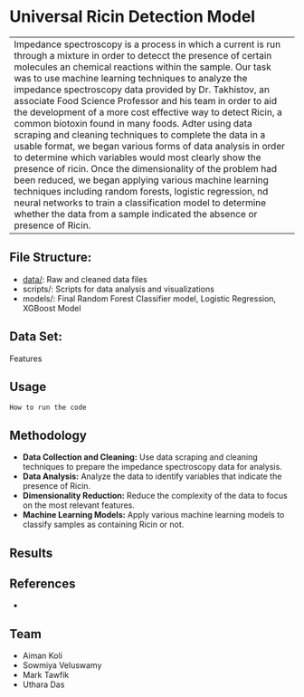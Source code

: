 # Universal Ricin Detection Model

<table>
<tr>
<td>
Impedance spectroscopy is a process in which a current is run through a mixture in order to detecct the presence of certain molecules an chemical reactions within the sample. Our task was to use machine learning techniques to analyze the impedance spectroscopy data provided by Dr. Takhistov, an associate Food Science Professor  and his team in order to aid the development of a more cost effective way to detect Ricin, a common biotoxin found in many foods. Adter using data scraping and cleaning techniques to complete the data in a usable format, we began various forms of data analysis in order to determine which variables would most clearly show the presence of ricin. Once the dimensionality of the problem had been reduced, we began applying various machine learning techniques including random forests, logistic regression, nd neural networks to train a classification model to determine whether the data from a sample indicated the absence or presence of Ricin.
</td>
</tr>
</table>



## File Structure: 

- [data/](/data): Raw and cleaned data files
- scripts/: Scripts for data analysis and visualizations
- models/: Final Random Forest Classifier model, Logistic Regression, XGBoost Model

## Data Set:

Features

## Usage
```
How to run the code
```


## Methodology
- <b>Data Collection and Cleaning:</b> Use data scraping and cleaning techniques to prepare the impedance spectroscopy data for analysis.
- <b>Data Analysis:</b> Analyze the data to identify variables that indicate the presence of Ricin.
- <b>Dimensionality Reduction:</b> Reduce the complexity of the data to focus on the most relevant features.
- <b>Machine Learning Models:</b> Apply various machine learning models to classify samples as containing Ricin or not.

## Results


## References
- 

## Team
 - Aiman Koli
 - Sowmiya Veluswamy
 - Mark Tawfik
 - Uthara Das
